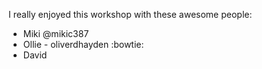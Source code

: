 I really enjoyed this workshop with these awesome people: 
* Miki @mikic387
* Ollie - oliverdhayden :bowtie:
* David


